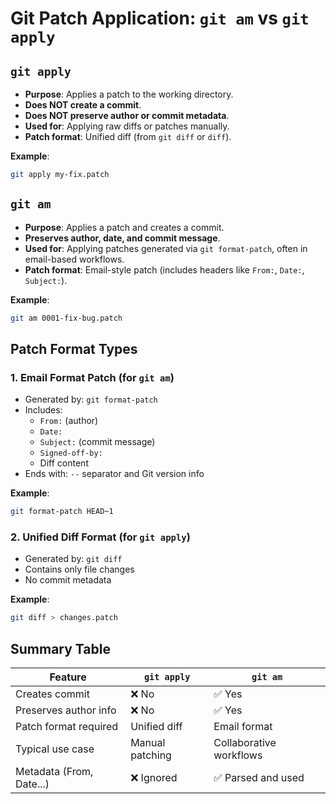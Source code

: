 # Git Patch Application: `git am` vs `git apply`

## `git apply`
- **Purpose**: Applies a patch to the working directory.
- **Does NOT create a commit**.
- **Does NOT preserve author or commit metadata**.
- **Used for**: Applying raw diffs or patches manually.
- **Patch format**: Unified diff (from `git diff` or `diff`).

**Example**:
```bash
git apply my-fix.patch
```

## `git am`
- **Purpose**: Applies a patch and creates a commit.
- **Preserves author, date, and commit message**.
- **Used for**: Applying patches generated via `git format-patch`, often in email-based workflows.
- **Patch format**: Email-style patch (includes headers like `From:`, `Date:`, `Subject:`).

**Example**:
```bash
git am 0001-fix-bug.patch
```

## Patch Format Types

### 1. **Email Format Patch** (for `git am`)
- Generated by: `git format-patch`
- Includes:
  - `From:` (author)
  - `Date:`
  - `Subject:` (commit message)
  - `Signed-off-by:`
  - Diff content
- Ends with: `--` separator and Git version info

**Example**:
```bash
git format-patch HEAD~1
```

### 2. **Unified Diff Format** (for `git apply`)
- Generated by: `git diff`
- Contains only file changes
- No commit metadata

**Example**:
```bash
git diff > changes.patch
```

## Summary Table

| Feature                  | `git apply`         | `git am`              |
|--------------------------|---------------------|------------------------|
| Creates commit           | ❌ No               | ✅ Yes                 |
| Preserves author info    | ❌ No               | ✅ Yes                 |
| Patch format required    | Unified diff        | Email format           |
| Typical use case         | Manual patching     | Collaborative workflows |
| Metadata (From, Date...) | ❌ Ignored          | ✅ Parsed and used     |
